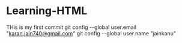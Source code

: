 # Learning-HTML
THis is my first commit
 git config --global user.email "karan.jain740@gmail.com"
  git config --global user.name "jainkanu"
